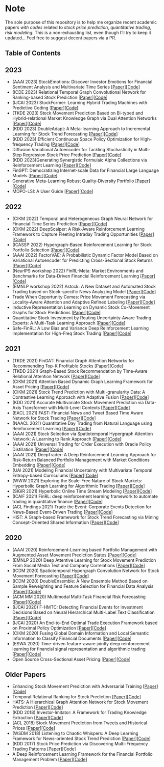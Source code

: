 # Note

The sole purpose of this repository is to help me organize recent academic papers *with codes* related to _stock price prediction_, _quantitative trading_, _risk modeling_. This is a non-exhausting list, even though I'll try to keep it updated...
Feel free to suggest decent papers via a PR.

## Table of Contents

## 2023

* (AAAI 2023) StockEmotions: Discover Investor Emotions for Financial Sentiment Analysis and Multivariate Time Series \[[Paper](https://www.semanticscholar.org/paper/StockEmotions%3A-Discover-Investor-Emotions-for-and-Lee-Youn/13e4e72303a630c4b7e581d59facfc014c846a24)\]\[[Code](https://github.com/adlnlp/StockEmotions)\]
* (ICDE 2023) Relational Temporal Graph Convolutional Network for Ranking-based Stock Prediction \[[Paper](https://ieeexplore.ieee.org/document/10184655)\]\[[Code](https://github.com/zhengzetao/RTGCN)\]
* (IJCAI 2023) StockFormer: Learning Hybrid Trading Machines with Predictive Coding \[[Paper](https://www.ijcai.org/proceedings/2023/0530.pdf)\]\[[Code](https://github.com/gsyyysg/StockFormer)\]
* (TKDE 2023) Stock Movement Prediction Based on Bi-typed and Hybrid-relational Market Knowledge Graph via Dual Attention Networks \[[Paper](https://www.semanticscholar.org/paper/Stock-Movement-Prediction-Based-on-Bi-Typed-Market-Zhao-Du/dbaf9ff32a00161d777f6f5cd50e4028d733bd0d)\]\[[Code](https://github.com/trytodoit227/DANSMP)\]
* (KDD 2023) DoubleAdapt: A Meta-learning Approach to Incremental Learning for Stock Trend Forecasting \[[Paper](https://dl.acm.org/doi/pdf/10.1145/3580305.3599315)\]\[[Code](https://github.com/SJTU-Quant/qlib)\]
* (KDD 2023) Efficient Continuous Space Policy Optimization for High-frequency Trading \[[Paper](https://dl.acm.org/doi/pdf/10.1145/3580305.3599813)\]\[[Code](https://github.com/finint/DRPO)\]
* Diffusion Variational Autoencoder for Tackling Stochasticity in Multi-Step Regression Stock Price Prediction \[[Paper](https://arxiv.org/abs/2309.00073)\]\[[Code](https://github.com/koa-fin/dva)\]
* (KDD 2023)Generating Synergistic Formulaic Alpha Collections via Reinforcement Learning \[[Paper](https://arxiv.org/pdf/2306.12964)\]\[[Code](https://github.com/RL-MLDM/alphagen)\]
* FinGPT: Democratizing Internet-scale Data for Financial Large Language Models \[[Paper](https://arxiv.org/abs/2307.10485)\]\[[Code](https://github.com/AI4Finance-Foundation/FinGPT)\]
* Generative Meta-Learning Robust Quality-Diversity Portfolio \[[Paper](https://arxiv.org/abs/2307.07811)\]\[[Code](https://github.com/kayuksel/generative-opt)\]
* MOPO-LSI: A User Guide \[[Paper](https://arxiv.org/abs/2307.01719)\]\[[Code](https://github.com/irecsys/MOPO-LSI)\]

## 2022

* (CIKM 2022) Temporal and Heterogeneous Graph Neural Network for Financial Time Series Prediction \[[Paper](https://dl.acm.org/doi/abs/10.1145/3511808.3557089)\]\[[Code](https://github.com/finint/THGNN)\]
* (CIKM 2022) DeepScalper: A Risk-Aware Reinforcement Learning Framework to Capture Fleeting Intraday Trading Opportunities \[[Paper](https://www.semanticscholar.org/paper/DeepScalper%3A-A-Risk-Aware-Reinforcement-Learning-to-Sun-He/d57743b30ca50b1480a72ab41a0564f20f183e92)\]\[[Code](https://github.com/TradeMaster-NTU/TradeMaster)\]
* (ICASSP 2022) Hypergraph-Based Reinforcement Learning for Stock Portfolio Selection \[[Paper](https://ieeexplore.ieee.org/stamp/stamp.jsp?tp=&arnumber=9747138)\]\[[Code](https://github.com/Linlinmm/Stock-Portfolio-Management)\]
* (AAAI 2022) FactorVAE: A Probabilistic Dynamic Factor Model Based on Variational Autoencoder for Predicting Cross-Sectional Stock Returns \[[Paper](https://ojs.aaai.org/index.php/AAAI/article/view/20369/20128)\]\[[Code](https://github.com/UePG-21/facvae)\]
* (NeurIPS workshop 2022) FinRL-Meta: Market Environments and Benchmarks for Data-Driven Financial Reinforcement Learning \[[Paper](https://openreview.net/pdf?id=LkAFwrqdRY6)\]\[[Code](https://github.com/AI4Finance-Foundation/FinRL-Meta)\]
* (EMNLP workshop 2022) Astock: A New Dataset and Automated Stock Trading based on Stock-specific News Analyzing Model \[[Paper](https://aclanthology.org/2022.finnlp-1.24/)\]\[[Code](https://github.com/JinanZou/Astock)\]
* Trade When Opportunity Comes: Price Movement Forecasting via Locality-Aware Attention and Adaptive Refined Labeling \[[Paper](https://arxiv.org/pdf/2107.11972.pdf)\]\[[Code](https://tinyurl.com/LARA-KDD2022)\]
* Inductive Representation Learning on Dynamic Stock Co-Movement Graphs for Stock Predictions \[[Paper](https://www.biz.uiowa.edu/faculty/kangzhao/pub/ijoc_2022.pdf)\]\[[Code](https://github.com/Hugo-CAS/Dynamic-Stock-Co-Movement-Graphs-for-Stock-Predictions)\]
* Quantitative Stock Investment by Routing Uncertainty-Aware Trading Experts: A Multi-Task Learning Approach \[[Paper](https://arxiv.org/abs/2207.07578)\]\[[Code](https://github.com/johnson7788/AlphaMix)\]
* Safe-FinRL: A Low Bias and Variance Deep Reinforcement Learning Implementation for High-Freq Stock Trading \[[Paper](https://arxiv.org/abs/2206.05910)\]\[[Code](https://github.com/Tsedao/Safe-FinRL)\]

## 2021

* (TKDE 2021) FinGAT: Financial Graph Attention Networks for Recommending Top-K Profitable Stocks \[[Paper](https://arxiv.org/abs/2106.10159)\]\[[Code](https://github.com/Roytsai27/Financial-GraphAttention)\]
* (TKDD 2021) Graph-Based Stock Recommendation by Time-Aware Relational Attention Network \[[Paper](https://dl.acm.org/doi/10.1145/3451397)\]\[[Code](https://github.com/xiaoting135/TRAN)\]
* (CIKM 2021) Attention Based Dynamic Graph Learning Framework for Asset Pricing \[[Paper](https://dl.acm.org/doi/abs/10.1145/3459637.3482413)\]\[[Code](https://github.com/Ajim63/Attention-Based-Dynamic-Graph-Learning-Framework-for-Asset-Pricing)\]
* (CIKM 2021) Stock Trend Prediction with Multi-granularity Data: A Contrastive Learning Approach with Adaptive Fusion \[[Paper](http://staff.ustc.edu.cn/~cheneh/paper_pdf/2021/Min-Hou-CIKM.pdf)\]\[[Code](https://github.com/CMLF-git-dev/CMLF)\]
* (KDD 2021) Accurate Multivariate Stock Movement Prediction via Data-Axis Transformer with Multi-Level Contexts \[[Paper](https://datalab.snu.ac.kr/~ukang/papers/dtmlKDD21.pdf)\]\[[Code](https://github.com/simonjisu/DTML-pytorch)\]
* (EACL 2021) FAST: Financial News and Tweet Based Time Aware Network for Stock Trading \[[Paper](https://aclanthology.org/2021.eacl-main.185)\]\[[Code](https://github.com/midas-research/fast-eacl)\]
* (NAACL 2021) Quantitative Day Trading from Natural Language using Reinforcement Learning \[[Paper](https://aclanthology.org/2021.naacl-main.316)\]\[[Code](https://github.com/midas-research/profit-naacl)\]
* (AAAI 2021) Stock Selection via Spatiotemporal Hypergraph Attention Network: A Learning to Rank Approach \[[Paper](https://ojs.aaai.org/index.php/AAAI/article/view/16127)\]\[[Code](https://github.com/midas-research/sthan-sr-aaai)\]
* (AAAI 2021) Universal Trading for Order Execution with Oracle Policy Distillation \[[Paper](https://ojs.aaai.org/index.php/AAAI/article/view/16083)\]\[[Code](https://github.com/TradeMaster-NTU/TradeMaster)\]
* (AAAI 2021) DeepTrader: A Deep Reinforcement Learning Approach for Risk-Return Balanced Portfolio Management with Market Conditions Embedding \[[Paper](https://ojs.aaai.org/index.php/AAAI/article/view/16144)\]\[[Code](https://github.com/TradeMaster-NTU/TradeMaster)\]
* (UAI 2021) Modeling Financial Uncertainty with Multivariate Temporal Entropy-based Curriculums \[[Paper](https://www.auai.org/uai2021/pdf/uai2021.638.preliminary.pdf)\]\[[Code](https://github.com/midas-research/finclass-uai)\]
* (WWW 2021) Exploring the Scale-Free Nature of Stock Markets: Hyperbolic Graph Learning for Algorithmic Trading \[[Paper](https://dl.acm.org/doi/abs/10.1145/3442381.3450095)\]\[[Code](https://github.com/midas-research/hyper-stockgat-www)\]
* (SIGIR 2021) Hyperbolic Online Time Stream Modeling \[[Paper](https://dl.acm.org/doi/10.1145/3404835.3463119)\]\[[Code](https://github.com/midas-research/hyperbolic-tlstm-sigir)\]
* (ICAIF 2021) FinRL: deep reinforcement learning framework to automate trading in quantitative finance \[[Paper](https://dl.acm.org/doi/10.1145/3490354.3494366)\]\[[Code](https://github.com/AI4Finance-Foundation/FinRL)\]
* (ACL Findings 2021) Trade the Event: Corporate Events Detection for News-Based Event-Driven Trading \[[Paper](https://aclanthology.org/2021.findings-acl.186.pdf)\]\[[Code](https://github.com/Zhihan1996/TradeTheEvent)\]
* HIST: A Graph-based Framework for Stock Trend Forecasting via Mining Concept-Oriented Shared Information \[[Paper](http://arxiv.org/abs/2110.13716)\]\[[Code](https://github.com/Wentao-Xu/HIST)\]

## 2020

* (AAAI 2020) Reinforcement-Learning based Portfolio Management with Augmented Asset Movement Prediction States \[[Paper](https://arxiv.org/abs/2002.05780)\]\[[Code](https://github.com/TradeMaster-NTU/TradeMaster)\]
* (EMNLP 2020) Deep Attentive Learning for Stock Movement Prediction From Social Media Text and Company Correlations \[[Paper](https://www.aclweb.org/anthology/2020.emnlp-main.676)\]\[[Code](https://github.com/midas-research/man-sf-emnlp)\]
* (ICDM 2020) Spatiotemporal Hypergraph Convolution Network for Stock Movement Forecasting \[[Paper](https://ieeexplore.ieee.org/document/9338303/)\]\[[Code](https://github.com/midas-research/sthgcn-icdm)\]
* (ICDM 2020) DoubleEnsemble: A New Ensemble Method Based on Sample Reweighting and Feature Selection for Financial Data Analysis \[[Paper](https://www.semanticscholar.org/paper/DoubleEnsemble%3A-A-New-Ensemble-Method-Based-on-and-Zhang-Li/96d8383288eba50d69f516522154cf52625c7a4f)\]\[[Code](https://github.com/Sakura-Fire-Capital/DoubleEnsembleML)\]
* (ACM MM 2020) Multimodal Multi-Task Financial Risk Forecasting \[[Paper](https://dl.acm.org/doi/10.1145/3394171.3413752)\]\[[Code](https://github.com/midas-research/multimodal-financial-forecasting)\]
* (IJCAI 2020) F-HMTC: Detecting Financial Events for Investment Decisions Based on Neural Hierarchical Multi-Label Text Classification \[[Paper](https://www.ijcai.org/proceedings/2020/0619.pdf)\]\[[Code](https://github.com/finint/F-HMTC)\]
* (IJCAI 2020) An End-to-End Optimal Trade Execution Framework based on Proximal Policy Optimization \[[Paper](https://www.ijcai.org/Proceedings/2020/627?msclkid=a2b6ad5db7ca11ecb537627a9ca1d4f6)\]\[[Code](https://github.com/TradeMaster-NTU/TradeMaster)\]
* (CIKM 2020) Fusing Global Domain Information and Local Semantic Information to Classify Financial Documents \[[Paper](https://dl.acm.org/doi/10.1145/3340531.3412707)\]\[[Code](https://github.com/finint/graphSEAT)\]
* (ESWA 2020) Time-driven feature-aware jointly deep reinforcement learning for financial signal representation and algorithmic trading \[[Paper](https://www.sciencedirect.com/science/article/pii/S0957417419305822?via%3Dihub)\]\[[Code](https://github.com/Lingfeng158/TFJ-DRL-Replication)\]
* Open Source Cross-Sectional Asset Pricing \[[Paper](https://papers.ssrn.com/sol3/papers.cfm?abstract_id=3604626)\]\[[Code](https://github.com/Sakura-Fire-Capital/CrossSection)\]

## Older Papers

* Enhancing Stock Movement Prediction with Adversarial Training \[[Paper](https://www.ijcai.org/proceedings/2019/0810.pdf)\]\[[Code](https://github.com/fulifeng/Adv-ALSTM)\]
* Temporal Relational Ranking for Stock Prediction \[[Paper](https://arxiv.org/pdf/1809.09441.pdf)\]\[[Code](https://github.com/fulifeng/Temporal_Relational_Stock_Ranking)\]
* HATS: A Hierarchical Graph Attention Network for Stock Movement Prediction \[[Paper](https://arxiv.org/abs/1908.07999)\]\[[Code](https://github.com/dmis-lab/hats)\]
* (KDD 2018) Investor-Imitator: A Framework for Trading Knowledge Extraction \[[Paper](https://www.kdd.org/kdd2018/accepted-papers/view/investor-imitator-a-framework-for-trading-knowledge-extraction)\]\[[Code](https://github.com/TradeMaster-NTU/TradeMaster)\]
* (ACL 2018) Stock Movement Prediction from Tweets and Historical Prices \[[Paper](http://aclweb.org/anthology/P18-1183)\]\[[Code](https://github.com/yumoxu/stocknet-code)\]
* (WSDM 2018) Listening to Chaotic Whispers: A Deep Learning Framework for News-oriented Stock Trend Prediction \[[Paper](https://arxiv.org/abs/1712.02136)\]\[[Code](https://github.com/donghyeonk/han)\]
* (KDD 2017) Stock Price Prediction via Discovering Multi-Frequency Trading Patterns \[[Paper](https://dl.acm.org/doi/10.1145/3097983.3098117)\]\[[Code](https://github.com/microsoft/qlib)\]
* A Deep Reinforcement Learning Framework for the Financial Portfolio Management Problem \[[Paper](https://arxiv.org/abs/1706.10059)\]\[[Code](https://github.com/TradeMaster-NTU/TradeMaster)\]